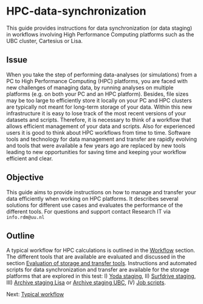 # HPC-data-synchronization
This guide provides instructions for data synchronization (or data staging) in workflows involving High Performance Computing platforms such as the UBC cluster, Cartesius or Lisa. 

## Issue
When you take the step of performing data-analyses (or simulations) from a PC to High Performance Computing (HPC) platforms, you are faced with new challenges of managing data, by running analyses on multiple platforms (e.g. on both your PC and an HPC platform). Besides, file sizes may be too large to efficiently store it locally on your PC and HPC clusters are typically not meant for long-term storage of your data. Within this new infrastructure it is easy to lose track of the most recent versions of your datasets and scripts. Therefore, it is necessary to think of a workflow that allows efficient management of your data and scripts. 
Also for experienced users it is good to think about HPC workflows from time to time. Software tools and technology for data management and transfer are rapidly evolving and tools that were available a few years ago are replaced by new tools leading to new opportunities for saving time and keeping your workflow efficient and clear.

## Objective
This guide aims to provide instructions on how to manage and transfer your data efficiently when working on HPC platforms. It describes several solutions for different use cases and evaluates the performance of the different tools.
For questions and support contact Research IT via `info.rdm@uu.nl`


## Outline
A typical workflow for HPC calculations is outlined in the [Workflow](./docs/workflow.md) section. The different tools that are available are evaluated and discussed in the section [Evaluation of storage and transfer tools](./docs/Evaluation.md). Instructions and automated scripts for data synchronization and transfer are available for the storage platforms that are explored in this test: I) [Yoda staging](./docs/Yoda.md), II) [Surfdrive staging](./docs/surfdrive.md), III) [Archive staging Lisa](./docs/Archive.md) or [Archive staging UBC](./docs/ArchiveUBC.md), IV) [Job scripts](./docs/jobs.md).


Next: [Typical workflow](./docs/workflow.md)

